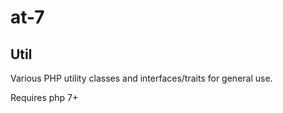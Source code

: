 # at-7
## Util

Various PHP utility classes and interfaces/traits for general use.

Requires php 7+
